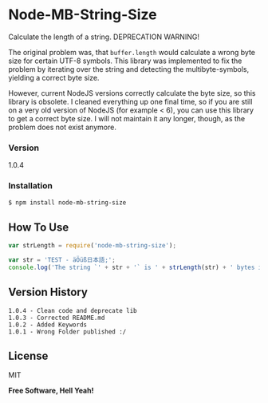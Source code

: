 # Node-MB-String-Size

Calculate the length of a string. DEPRECATION WARNING!

The original problem was, that `buffer.length` would calculate a wrong byte size for certain UTF-8 symbols.
This library was implemented to fix the problem by iterating over the string and detecting the multibyte-symbols, yielding a correct byte size.

However, current NodeJS versions correctly calculate the byte size, so this library is obsolete.
I cleaned everything up one final time, so if you are still on a very old version of NodeJS (for example < 6),
you can use this library to get a correct byte size. I will not maintain it any longer, though, as the problem does not exist anymore.

### Version
1.0.4

### Installation
```sh
$ npm install node-mb-string-size
```

How To Use
----

```js
var strLength = require('node-mb-string-size');

var str = 'TEST - äÖüß日本語;';
console.log('The string `' + str + '` is ' + strLength(str) + ' bytes in size.');
```

Version History
----

```undefined
1.0.4 - Clean code and deprecate lib
1.0.3 - Corrected README.md
1.0.2 - Added Keywords
1.0.1 - Wrong Folder published :/
```

License
----

MIT

**Free Software, Hell Yeah!**
